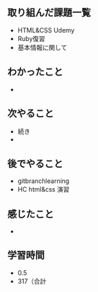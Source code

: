 ## 取り組んだ課題一覧
- HTML&CSS Udemy
- Ruby復習
- 基本情報に関して
## わかったこと
- 
## 次やること
- 続き
-
## 後でやること
- gitbranchlearning
- HC html&css 演習
## 感じたこと
- 
## 学習時間
- 0.5
- 317（合計